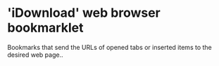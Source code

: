 # 'iDownload' web browser bookmarklet
Bookmarks that send the URLs of opened tabs or inserted items to the desired web page..
